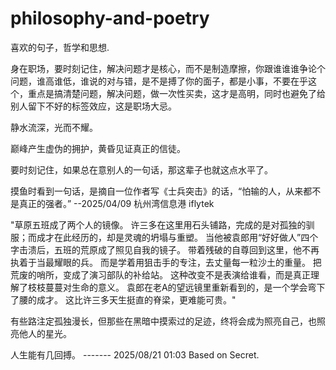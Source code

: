 # philosophy-and-poetry  
喜欢的句子，哲学和思想.  
  
身在职场，要时刻记住，解决问题才是核心，而不是制造摩擦，你跟谁谁谁争论个问题，谁高谁低，谁说的对与错，是不是搏了你的面子，都是小事，不要在乎这个，重点是搞清楚问题，解决问题，做一次性买卖，这才是高明，同时也避免了给别人留下不好的标签效应，这是职场大忌。  
  
静水流深，光而不耀。  
  
巅峰产生虚伪的拥护，黄昏见证真正的信徒。  
  
要时刻记住，如果总在意别人的一句话，那这辈子也就这点水平了。  
    
摸鱼时看到一句话，是摘自一位作者写《士兵突击》的话，“怕输的人，从来都不是真正的强者。”   --2025/04/09  杭州湾信息港 iflytek  
      
"草原五班成了两个人的镜像。 许三多在这里用石头铺路，完成的是对孤独的驯服；而成才在此经历的，却是灵魂的坍塌与重塑。 当他被袁郎用“好好做人”四个字击溃后，五班的荒原成了照见自我的镜子。
带着残破的自尊回到这里，他不再执着于当最耀眼的兵。 而是学着用狙击手的专注，去丈量每一粒沙土的重量。
把荒废的哨所，变成了演习部队的补给站。
这种改变不是表演给谁看，而是真正理解了枝枝蔓蔓对生命的意义。
袁郎在老A的望远镜里重新看到的，是一个学会弯下了腰的成才。
这比许三多天生挺直的脊梁，更难能可贵。"    
  
有些路注定孤独漫长，但那些在黑暗中摸索过的足迹，终将会成为照亮自己，也照亮他人的星光。  
    
人生能有几回搏。     ------- 2025/08/21 01:03 Based on Secret.    
  





